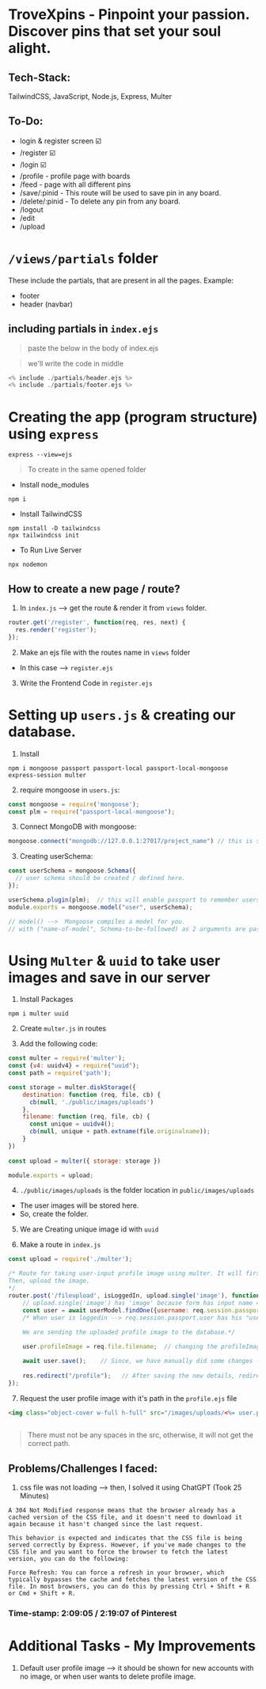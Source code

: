 # TroveXpins - Pinpoint your passion. Discover pins that set your soul alight.

## Tech-Stack:
TailwindCSS, JavaScript, Node.js, Express, Multer

## To-Do:

- login & register screen ☑️
- /register ☑️
- /login ☑️
- /profile - profile page with boards
- /feed - page with all different pins
- /save/:pinid - This route will be used to save pin in any board.
- /delete/:pinid - To delete any pin from any board.
- /logout
- /edit
- /upload

# `/views/partials` folder

These include the partials, that are present in all the pages. Example:
- footer
- header (navbar)

## including partials in `index.ejs`

> paste the below in the body of index.ejs

> we'll write the code in middle
```h
<% include ./partials/header.ejs %>
<% include ./partials/footer.ejs %>
```

# Creating the app (program structure) using `express`

```shell
express --view=ejs
```
> To create in the same opened folder

- Install node_modules

```shell
npm i
```

- Install TailwindCSS

```shell
npm install -D tailwindcss
npx tailwindcss init
```

- To Run Live Server

```shell
npx nodemon
```

## How to create a new page / route?

1. In `index.js` --> get the route & render it from `views` folder.

```js
router.get('/register', function(req, res, next) {
  res.render('register');
});
```

2. Make an ejs file with the routes name in `views` folder

- In this case --> `register.ejs`

3. Write the Frontend Code in `register.ejs`

# Setting up `users.js` & creating our database.

1. Install

```shell
npm i mongoose passport passport-local passport-local-mongoose express-session multer
```

2. require mongoose in `users.js`:

```js
const mongoose = require('mongoose');
const plm = require("passport-local-mongoose");
```

3. Connect MongoDB with mongoose:

```js
mongoose.connect("mongodb://127.0.0.1:27017/project_name") // this is setting it up on localhost.
```

3. Creating userSchema:

```js
const userSchema = mongoose.Schema({
  // user schema should be created / defined here.
});

userSchema.plugin(plm);  // this will enable passport to remember users
module.exports = mongoose.model("user", userSchema);

// model() -->  Mongoose compiles a model for you.
// with ("name-of-model", Schema-to-be-followed) as 2 arguments are passed.
```

# Using `Multer` & `uuid` to take user images and save in our server

1. Install Packages

```shell
npm i multer uuid
```

2. Create `multer.js` in routes

3. Add the following code:

```js
const multer = require('multer');
const {v4: uuidv4} = require("uuid");
const path = require('path');

const storage = multer.diskStorage({
    destination: function (req, file, cb) {
      cb(null, './public/images/uploads')
    },
    filename: function (req, file, cb) {
      const unique = uuidv4();
      cb(null, unique + path.extname(file.originalname));
    }
})
  
const upload = multer({ storage: storage })

module.exports = upload;
```

4. `./public/images/uploads` is the folder location in `public/images/uploads`
  - The user images will be stored here.
  - So, create the folder.

5. We are Creating unique image id with `uuid`

6. Make a route in `index.js`
```js
const upload = require('./multer');

/* Route for taking user-input profile image using multer. It will first check, if the user is loggedIn or not
Then, upload the image.
*/
router.post('/fileupload', isLoggedIn, upload.single('image'), function(req, res, next) {
    // upload.single('image') has 'image' because form has input name = "image"
    const user = await userModel.findOne({username: req.session.passport.user});
    /* When user is loggedin --> req.session.passport.user has his "username".
    
    We are sending the uploaded profile image to the database.*/

    user.profileImage = req.file.filename;  // changing the profileImage address/location to the newly updated image.

    await user.save();    // Since, we have manually did some changes --> We need to manually save the user Details.
    
    res.redirect("/profile");   // After saving the new details, redirect to /profile page.
});
```

7. Request the user profile image with it's path in the `profile.ejs` file

```html
<img class="object-cover w-full h-full" src="/images/uploads/<%= user.profileImage %>" alt="">
						
```
> There must not be any spaces in the src, otherwise, it will not get the correct path.

## Problems/Challenges I faced:

1. css file was not loading --> then, I solved it using ChatGPT (Took 25 Minutes)
```shell
A 304 Not Modified response means that the browser already has a cached version of the CSS file, and it doesn't need to download it again because it hasn't changed since the last request.

This behavior is expected and indicates that the CSS file is being served correctly by Express. However, if you've made changes to the CSS file and you want to force the browser to fetch the latest version, you can do the following:

Force Refresh: You can force a refresh in your browser, which typically bypasses the cache and fetches the latest version of the CSS file. In most browsers, you can do this by pressing Ctrl + Shift + R or Cmd + Shift + R.
```

### Time-stamp: 2:09:05 / 2:19:07 of Pinterest

# Additional Tasks - My Improvements

1. Default user profile image --> it should be shown for new accounts with no image, or when user wants to delete profile image.